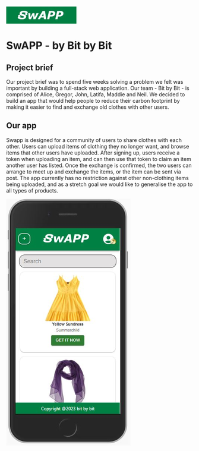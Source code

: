 ![logo](./swapp/src/images/logo.JPG)

# SwAPP - by Bit by Bit

## Project brief

Our project brief was to spend five weeks solving a problem we felt was important by building a full-stack web application. Our team - Bit by Bit - is comprised of Alice, Gregor, John, Latifa, Maddie and Neil. We decided to build an app that would help people to reduce their carbon footprint by making it easier to find and exchange old clothes with other users.

## Our app

Swapp is designed for a community of users to share clothes with each other. Users can upload items of clothing they no longer want, and browse items that other users have uploaded. After signing up, users receive a token when uploading an item, and can then use that token to claim an item another user has listed. Once the exchange is confirmed, the two users can arrange to meet up and exchange the items, or the item can be sent via post. The app currently has no restriction against other non-clothing items being uploaded, and as a stretch goal we would like to generalise the app to all types of products.

![app screenshot](./swapp/src/images/appScreen.JPG)
